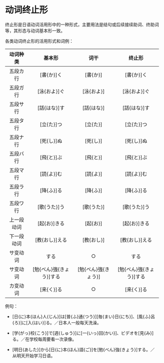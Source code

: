 # 动词终止形

终止形是日语动词活用形中的一种形式，主要用法是结句或后续接续助词、终助词等，其形态与动词基本形一致。

各类动词终止形的活用形式和词例：

|  动词种类  |          基本形          |         词干         |          终止形          |
| :--------: | :----------------------: | :------------------: | :----------------------: |
|  五段カ行  |        [書{か}]く        |       [書{か}]       |        [書{か}]く        |
|  五段ガ行  |       [泳{およ}]ぐ       |      [泳{およ}]      |       [泳{およ}]ぐ       |
|  五段サ行  |       [話{はな}]す       |      [話{はな}]      |       [話{はな}]す       |
|  五段タ行  |        [立{た}]つ        |       [立{た}]       |        [立{た}]つ        |
|  五段ナ行  |        [死{し}]ぬ        |       [死{し}]       |        [死{し}]ぬ        |
|  五段バ行  |        [飛{と}]ぶ        |       [飛{と}]       |        [飛{と}]ぶ        |
|  五段マ行  |        [読{よ}]む        |       [読{よ}]       |        [読{よ}]む        |
|  五段ラ行  |        [降{ふ}]る        |       [降{ふ}]       |        [降{ふ}]る        |
|  五段ワ行  |       [歌{うた}]う       |      [歌{うた}]      |       [歌{うた}]う       |
| 上一段动词 |       [起{お}]きる       |       [起{お}]       |       [起{お}]きる       |
| 下一段动词 |      [教{おし}]える      |      [教{おし}]      |      [教{おし}]える      |
|  サ变动词  |           する           |          ○           |           する           |
|  サ变动词  | [勉{べん}強{きょう}]する | [勉{べん}強{きょう}] | [勉{べん}強{きょう}]する |
|  カ变动词  |        [来{く}]る        |          ○           |        [来{く}]る        |

例句：

- [日{に}本{ほん}人{じん}]は[普{ふ}通{つう}][毎{まい}日{にち}]、[風{ふ}呂{ろ}]に[入{はい}]る。／日本人一般每天洗澡。

- [学{がっ}校{こう}]で[週{しゅう}]に[一{いっ}回{かい}]、ビデオを[見{み}]る。／在学校每周要看一次录像。

- [明日{あした}]から[日{に}本{ほん}語{ご}]を[勉{べん}強{きょう}]する。／从明天开始学习日语。
